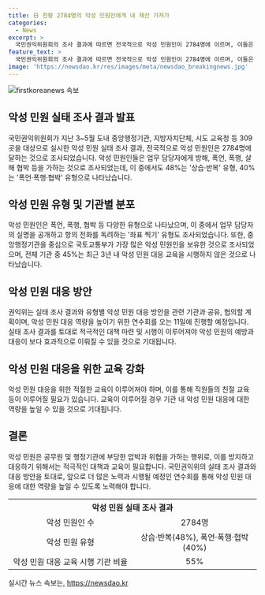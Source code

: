 ```yaml
---
title: 日 천황 2784명의 악성 민원인에게 내 재산 가져가
categories:
  - News
excerpt: >
  국민권익위원회의 조사 결과에 따르면 전국적으로 악성 민원인이 2784명에 이르며, 이들은 공무원에게 폭언이나 무리한 요구를 하는 사례가 많다고 밝혀졌다. 악성 민원인은 대부분 업무 담당자에게 수백 통의 문자를 보내는 상습·반복 유형과 살해 협박이나 폭언·폭행·협박을 하는 유형으로 나뉜다. 국토교통부를 상대로 한 악성 민원인이 가장 많으며, 기괈 지방자치단체에서 악성 민원인이 가장 많은 곳은 울산 동구로 조사됐다. 또한, 대다수의 기관이 최근 3년 내 악성 민원 대응 교육을 시행하지 않았거나 적절한 교육을 제공하지 않았다는 것도 조사 결과로 나타났다. 국민권익위는 이를 공유하고 대응 방안을 모색하기 위해 관련 기관과 협의할 계획이며, 악성 민원 대응 역량을 높이기 위한 연수회도 계획 중이다.
feature_text: >
  국민권익위원회의 조사 결과에 따르면 전국적으로 악성 민원인이 2784명에 이르며, 이들은 공무원에게 폭언이나 무리한 요구를 하는 사례가 많다고 밝혀졌다. 악성 민원인은 대부분 업무 담당자에게 수백 통의 문자를 보내는 상습·반복 유형과 살해 협박이나 폭언·폭행·협박을 하는 유형으로 나뉜다. 국토교통부를 상대로 한 악성 민원인이 가장 많으며, 기괈 지방자치단체에서 악성 민원인이 가장 많은 곳은 울산 동구로 조사됐다. 또한, 대다수의 기관이 최근 3년 내 악성 민원 대응 교육을 시행하지 않았거나 적절한 교육을 제공하지 않았다는 것도 조사 결과로 나타났다. 국민권익위는 이를 공유하고 대응 방안을 모색하기 위해 관련 기관과 협의할 계획이며, 악성 민원 대응 역량을 높이기 위한 연수회도 계획 중이다.
image: 'https://newsdao.kr/res/images/meta/newsdao_breakingnews.jpg'
---
```


<p><img src="https://newsdao.kr/res/images/meta/newsdao_breakingnews.jpg" alt="firstkoreanews 속보" /></p>

<h2 data-ke-size="size26">악성 민원 실태 조사 결과 발표</h2>

<p>국민권익위원회가 지난 3~5월 도내 중앙행정기관, 지방자치단체, 시도 교육청 등 309곳을 대상으로 실시한 악성 민원 실태 조사 결과, 전국적으로 악성 민원인은 2784명에 달하는 것으로 조사되었습니다. 악성 민원인들은 업무 담당자에게 방해, 폭언, 폭행, 살해 협박 등을 가하는 것으로 조사되었는데, 이 중에서도 48%는 '상습·반복' 유형, 40%는 '폭언·폭행·협박' 유형으로 나타났습니다.</p>

<p data-ke-size="size16"></p>

<h2 data-ke-size="size26">악성 민원 유형 및 기관별 분포</h2>

<p>악성 민원인은 폭언, 폭행, 협박 등 다양한 유형으로 나타났으며, 이 중에서 업무 담당자의 실명을 공개하고 항의 전화를 독려하는 '좌표 찍기' 유형도 조사되었습니다. 또한, 중앙행정기관을 중심으로 국토교통부가 가장 많은 악성 민원인을 보유한 것으로 조사되었으며, 전체 기관 중 45%는 최근 3년 내 악성 민원 대응 교육을 시행하지 않은 것으로 나타났습니다.</p>

<p data-ke-size="size16"></p>

<h2 data-ke-size="size26">악성 민원 대응 방안</h2>

<p>권익위는 실태 조사 결과와 유형별 악성 민원 대응 방안을 관련 기관과 공유, 협의할 계획이며, 악성 민원 대응 역량을 높이기 위한 연수회를 오는 11일에 진행할 예정입니다. 실태 조사 결과를 토대로 적극적인 대책 마련 및 시행이 이루어져야 악성 민원의 예방과 대응이 보다 효과적으로 이뤄질 수 있을 것으로 기대됩니다. </p>

<p data-ke-size="size16"></p>

<h2 data-ke-size="size26">악성 민원 대응을 위한 교육 강화</h2>

<p>악성 민원 대응을 위한 적절한 교육이 이루어져야 하며, 이를 통해 직원들의 친절 교육 등이 이루어질 필요가 있습니다. 교육이 이루어질 경우 기관 내 악성 민원 대응에 대한 역량을 높일 수 있을 것으로 기대됩니다.</p>

<p data-ke-size="size16"></p>

<h2 data-ke-size="size26">결론</h2>

<p>악성 민원은 공무원 및 행정기관에 부당한 압박과 위협을 가하는 행위로, 이를 방지하고 대응하기 위해서는 적극적인 대책과 교육이 필요합니다. 국민권익위의 실태 조사 결과와 대응 방안을 토대로, 앞으로 더 많은 노력과 시행될 예정인 연수회를 통해 악성 민원 대응에 대한 역량을 높일 수 있도록 노력해야 합니다.</p>

<p data-ke-size="size16"></p>

<table>
    <tr>
        <th colspan="2" style="text-align: center;">악성 민원 실태 조사 결과</th>
    </tr>
    <tr>
        <td style="text-align: center; width: 50%;">악성 민원인 수</td>
        <td style="text-align: center; width: 50%;">2784명</td>
    </tr>
    <tr>
        <td style="text-align: center; width: 50%;">악성 민원 유형</td>
        <td style="text-align: center; width: 50%;">상습·반복(48%), 폭언·폭행·협박(40%)</td>
    </tr>
    <tr>
        <td style="text-align: center; width: 50%;">악성 민원 대응 교육 시행 기관 비율</td>
        <td style="text-align: center; width: 50%;">55%</td>
    </tr>
</table>
실시간 뉴스 속보는, <a href="https://newsdao.kr" rel="dofollow">https://newsdao.kr</a>


